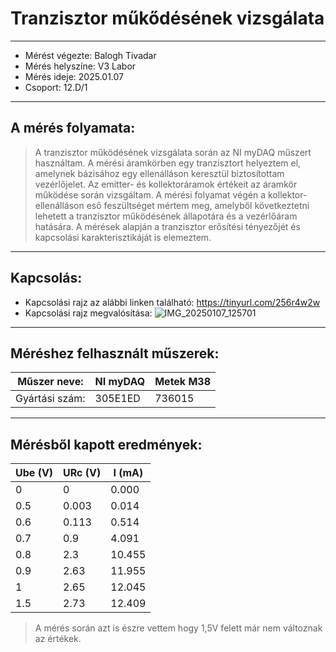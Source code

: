# Tranzisztor műkődésének vizsgálata
---
- Mérést végezte: Balogh Tivadar 
- Mérés helyszíne: V3 Labor 
- Mérés ideje: 2025.01.07 
- Csoport: 12.D/1
---
## A mérés folyamata:
>   A tranzisztor működésének vizsgálata során az NI myDAQ műszert használtam. A mérési áramkörben egy tranzisztort helyeztem el, amelynek bázisához egy ellenálláson keresztül biztosítottam vezérlőjelet. Az emitter- és kollektoráramok értékeit az áramkör működése során vizsgáltam. A mérési folyamat végén a kollektor-ellenálláson eső feszültséget mértem meg, amelyből következtetni lehetett a tranzisztor működésének állapotára és a vezérlőáram hatására. A mérések alapján a tranzisztor erősítési tényezőjét és kapcsolási karakterisztikáját is elemeztem.
---
## Kapcsolás:
- Kapcsolási rajz az alábbi linken található: https://tinyurl.com/256r4w2w
- Kapcsolási rajz megvalósítása: ![IMG_20250107_125701](https://github.com/user-attachments/assets/d821141f-b482-4b04-93b7-5831ddb2eae6)
---
## Méréshez felhasznált műszerek:
| Műszer neve: | NI myDAQ | Metek M38 |
|------------|------------|-----------|
| Gyártási szám: | 305E1ED | 736015 |
---
## Mérésből kapott eredmények:
| Ube (V) | URc (V)  | I (mA)   |
|---------|----------|----------|
| 0       | 0        | 0.000    |
| 0.5     | 0.003    | 0.014    |
| 0.6     | 0.113    | 0.514    |
| 0.7     | 0.9      | 4.091    |
| 0.8     | 2.3      | 10.455   |
| 0.9     | 2.63     | 11.955   |
| 1       | 2.65     | 12.045   |
| 1.5     | 2.73     | 12.409   |
> A mérés során azt is észre vettem hogy 1,5V felett már nem változnak az értékek.
